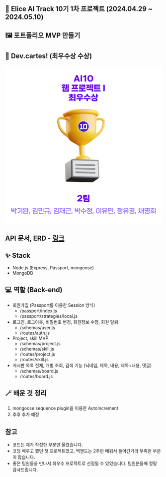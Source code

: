## 📄 Elice AI Track 10기 1차 프로젝트 (2024.04.29 ~ 2024.05.10)

## 🖼️ 포트폴리오 MVP 만들기

## 🥰 Dev.cartes! (최우수상 수상)

![award](https://raw.githubusercontent.com/lapras23/Elice_AI10_1st_project_devcartes/main/uploads/240522%20awards.png)

## API 문서, ERD - [링크](https://docs.google.com/spreadsheets/d/1xZFiT2gpMSSY5c2hOz8VhJL_gC7Prh9ZJ5Q6wfp4Itk/edit?usp=sharing)

## ✨ Stack

- Node.js (Express, Passport, mongoose)
- MongoDB

## 💻 역할 (Back-end)

- 회원가입 (Passport를 이용한 Session 방식)
  - /passport/index.js
  - /passport/strategies/local.js
- 로그인, 로그아웃, 비밀번호 변경, 회원정보 수정, 회원 탈퇴
  - /schemas/user.js
  - /routes/auth.js
- Project, skill MVP
  - /schemas/project.js
  - /schemas/skill.js
  - /routes/project.js
  - /routes/skill.js
- 게시판 목록 전체, 개별 조회, 검색 기능 (닉네임, 제목, 내용, 제목+내용, 댓글)
  - /schemas/board.js
  - /routes/board.js

## 🪄 배운 것 정리

1. mongoose sequence plugin을 이용한 AutoIncrement
2. 추후 추가 예정

## 참고

- 코드는 제가 작성한 부분만 올렸습니다.
- 코딩 배우고 했던 첫 프로젝트였고, 백엔드는 2주만 배워서 들어간거라 부족한 부분이 많습니다.
- 좋은 팀원들을 만나서 최우수 프로젝트로 선정될 수 있었습니다. 팀원분들께 정말 감사드립니다.
